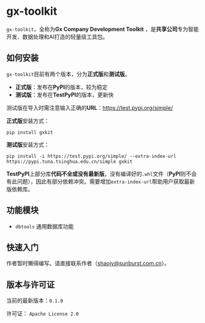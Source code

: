 # gx-toolkit

`gx-toolkit`，全称为**Gx Company Development Toolkit** ，是**共享公司**专为智能开发、数据处理和AI打造的轻量级工具包。

## 如何安装

`gx-toolkit`目前有两个版本，分为**正式版**和**测试版**。

- **正式版**：发布在**PyPI**的版本，较为稳定
- **测试版**：发布在**TestPyPI**的版本，更新快

测试版在导入时需注意输入正确的**URL**：https://test.pypi.org/simple/

**正式版**安装方式：

```
pip install gxkit
```

**测试版**安装方式：

```
pip install -i https://test.pypi.org/simple/ --extra-index-url https://pypi.tuna.tsinghua.edu.cn/simple gxkit
```

**TestPyPI**上部分库**代码不全或没有最新版**，没有编译好的`.whl`文件（**PyPI**则不会有此问题），因此有部分依赖冲突。需要增加`extra-index-url`帮助用户获取最新版依赖库。

## 功能模块

- `dbtools` 通用数据库功能

## 快速入门

作者暂时懒得编写。请直接联系作者（shaojy@sunburst.com.cn）。

## 版本与许可证

当前的最新版本：`0.1.0`

许可证： `Apache License 2.0` 